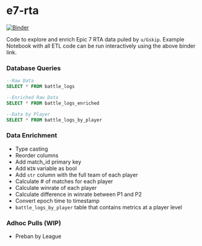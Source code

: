 # e7-rta

[![Binder](https://mybinder.org/badge_logo.svg)](https://mybinder.org/v2/gh/etothex2/e7-rta/HEAD)

Code to explore and enrich Epic 7 RTA data puled by `u/Gskip`. Example Notebook with all ETL code can be run interactively using the above binder link.

### Database Queries

```sql
--Raw Data
SELECT * FROM battle_logs

--Enriched Raw Data
SELECT * FROM battle_logs_enriched

--Data by Player
SELECT * FROM battle_logs_by_player
```


### Data Enrichment
* Type casting
* Reorder columns
* Add match_id primary key
* Add `WIN` variable as bool
* Add `str` column with the full team of each player
* Calculate # of matches for each player
* Calculate winrate of each player
* Calculate difference in winrate between P1 and P2
* Convert epoch time to timestamp
* `battle_logs_by_player` table that contains metrics at a player level

### Adhoc Pulls (WIP)
* Preban by League

